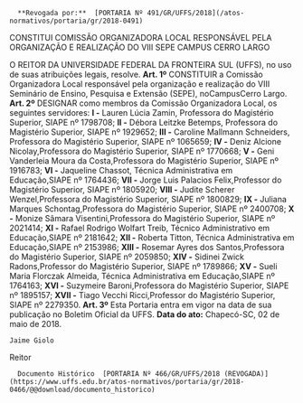      **Revogada por:**  [PORTARIA Nº 491/GR/UFFS/2018](/atos-normativos/portaria/gr/2018-0491) 

   CONSTITUI COMISSÃO ORGANIZADORA LOCAL RESPONSÁVEL PELA ORGANIZAÇÃO E REALIZAÇÃO DO VIII SEPE CAMPUS CERRO LARGO  

 O REITOR DA UNIVERSIDADE FEDERAL DA FRONTEIRA SUL (UFFS), no uso de suas atribuições legais, resolve.   **Art. 1º** CONSTITUIR a Comissão Organizadora Local responsável pela organização e realização do VIII Seminário de Ensino, Pesquisa e Extensão (SEPE), noCampusCerro Largo.   **Art. 2º** DESIGNAR como membros da Comissão Organizadora Local, os seguintes servidores: **I -** Lauren Lúcia Zamin, Professora do Magistério Superior, SIAPE nº 1798708; **II -** Débora Leitzke Betemps, Professora do Magistério Superior, SIAPE nº 1929652; **III -** Caroline Mallmann Schneiders, Professora do Magistério Superior, SIAPE nº 1065659; **IV -** Deniz Alcione Nicolay,Professora do Magistério Superior, SIAPE nº 1770668; **V -** Geni Vanderleia Moura da Costa,Professora do Magistério Superior, SIAPE nº 1916783; **VI -** Jaqueline Chassot, Técnica Administrativa em Educação,SIAPE nº 1764436; **VII -** Jorge Luis Palacios Felix,Professor do Magistério Superior, SIAPE nº 1805920; **VIII -** Judite Scherer Wenzel,Professora do Magistério Superior, SIAPE nº 1800829; **IX -** Juliana Marques Schontag,Professora do Magistério Superior, SIAPE nº 2400708; **X -** Monize Sâmara Visentini,Professora do Magistério Superior, SIAPE nº 2021414; **XI -** Rafael Rodrigo Wolfart Treib, Técnico Administrativo em Educação,SIAPE nº 2181642; **XII -** Roberta Titton, Técnica Administrativa em Educação,SIAPE nº 2153986; **XIII -** Rosemar Ayres dos Santos,Professora do Magistério Superior, SIAPE nº 2059850; **XIV -** Sidinei Zwick Radons,Professor do Magistério Superior, SIAPE nº 1789866; **XV -** Sueli Maria Florczak Almeida, Técnica Administrativa em Educação,SIAPE nº 1764163; **XVI -** Suzymeire Baroni,Professora do Magistério Superior, SIAPE nº 1895157; **XVII -** Tiago Vecchi Ricci,Professor do Magistério Superior, SIAPE nº 2279350.   **Art. 3º** Esta Portaria entra em vigor na data de sua publicação no Boletim Oficial da UFFS.      **Data do ato:** Chapecó-SC, 02 de maio de 2018.   
 

    Jaime Giolo   
 Reitor 

      Documento Histórico  [PORTARIA Nº 466/GR/UFFS/2018 (REVOGADA)](https://www.uffs.edu.br/atos-normativos/portaria/gr/2018-0466/@@download/documento_historico)     
      